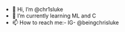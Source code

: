 - 👋 Hi, I’m @chr1sluke
- 🌱 I’m currently learning ML and C
- 📫 How to reach me:- IG- @beingchrisluke

<!---
chr1sluke/chr1sluke is a ✨ special ✨ repository because its `README.md` (this file) appears on your GitHub profile.
You can click the Preview link to take a look at your changes.
--->
